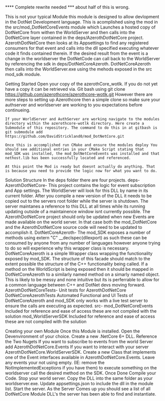 **** Complete rewrite needed *** about half of this is wrong.

This is not your typical Module this module is designed to allow devlopment in the DotNet Development language. This is acomplished using the mod in the src/mod_DotNetCoreEvents module which Launches a hosted copy of DotNetCore from withen the WorldServer and then calls into the DotNetCore layer contained in the deps/AzerothDotNetCore project. AzerothDotNetCore then looks at its Appsettings to find any registered consumers for that event and calls into the dll specified executing whatever code it finds contained therein. 
If the desired result from the event is a change in the worldserver the DotNetCode can call back to the WorldServer by referencing the sdk in deps/DotNetCoreAzeroth. DotNetCoreAzeroth then calls into the WorldServer.exe using the mehods exposed in the src mod_sdk module.

Getting Started
	Open your copy of the azerothCore_wotlk. If you do not yet have a copy it can be retrieved via. 
	Git bash using
	git clone https://github.com/azerothcore/azerothcore-wotlk.git
	However there are more steps to setting up Azerothcore then a simple clone so make sure your authserver and worldserver are working to you expectations before continueing.

	If your WorldServer and AuthServer are working navigate to the modules directory within the azerothcore-wotlk directory. Here create a Submodule of this repository. The command to do this in at gitbash is
	git submodule add https://github.com/DavidStrickland0/mod_DotNetCore.git
	
	Once this is accomplished run CMake and ensure the modules deploy You should see additional entries in your CMake Script stating that mod_SDK was installed, the mod_DotNetCoreEvents was installed and that nethost.lib has been successfully located and referenced.
	
	At this point the Mod is ready but doesnt actually do anything. That is because you need to provide the logic now for what you want to do.  

Solution Structure
	In the deps folder there are four projects. 
	deps-
		AzerothDotNetCore-
			This project contains the logic for event subscription and App settings. The WorldServer will look for this DLL by name in its current folder. After you compile a new version of the DLL it needs to be copied out to the servers root folder while the server is shutdown. The server maintanes a reference to this DLL at all times while its running updating outside of a maintainence window isnt currently possible.
			The AzerothDotNetCore project should only be updated when new Events are made available on the world server. In that case both the mod_DotNetCore and the AzerothDotNetCore source code will need to be updated to  accomplish it.
		DotNetCoreAzeroth-
			The mod_SDK exposes a number of methods using extern "C" __declspec(dllexport) as such these can be consumed by anyone from any number of languages however anyone trying to do so will experience why this wrapper class is necessary. DotNetCoreAzeroth is a simple Wrapper class wrapping the functionality exposed by mod_SDK. The structure of this facade should match to the extent possible the structure of the C++ functionality being called. If a method on the WorldScript is being exposed then it should be mapped in DotNetCoreAzeroth to a similarly named method on a simarly named object. This is likely to be messy and none intuitive but its is perferrable to allow for a common language between C++ and DotNet devs moving forward.
		AzerothDotNetCoreTests-
			Unit tests for AzerothDotNetCore
		DotNetCoreAzerothTests
			Automated Functional and UI Tests of DotNetCoreAzeroth and mod_SDK only works with a live test server to ensure the calls are executing as expected.
	src-
		mod_DotNetCoreEvents
			Included for reference and ease of access these are not compiled with the solution
		mod_WorldServerSDK
			Included for reference and ease of access these are not compiled with the solution

Creating your own Module
	Once this Module is installed. 
	Open the Devenvironment of your choice. 
	Create a new .NetCore 6+ DLL. 
	Reference the Two Nugets 
		If you want to subscribe to events from the world Server add AzerothDotNetCore.Events
		If you want to interact with your server AzerothDotNetCore.WorldServerSDK.
	Create a new Class that implements one of the Event interfaces available in AzerothDotNetCore.Events. Leave any events your not using empty. (IE: remove the NotImplementedExceptions if you have them) 
	to execute something on the worldserver call the desired method on the SDK. 
	Once Done Compile your Code. 
	Stop your world server. 
	Copy the DLL into the same folder as your worldserver.exe. 
	Update appsettings.json to include the dll in the module list.
	Start the server. 
	As the Server Comes up you should see a list of all DotNetCore Module DLL's the server has been able to find and instantiate.
	

				
